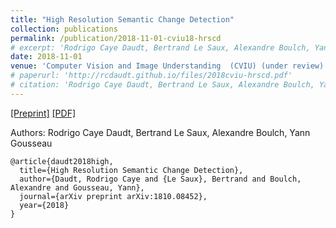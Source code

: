 ```yaml
---
title: "High Resolution Semantic Change Detection"
collection: publications
permalink: /publication/2018-11-01-cviu18-hrscd
# excerpt: 'Rodrigo Caye Daudt, Bertrand Le Saux, Alexandre Boulch, Yann Gousseau.'
date: 2018-11-01
venue: 'Computer Vision and Image Understanding  (CVIU) (under review)'
# paperurl: 'http://rcdaudt.github.io/files/2018cviu-hrscd.pdf'
# citation: 'Rodrigo Caye Daudt, Bertrand Le Saux, Alexandre Boulch, Yann Gousseau'
---
```


[[Preprint]](https://arxiv.org/abs/1810.08452) [[PDF]](http://rcdaudt.github.io/files/2018cviu-hrscd.pdf)

Authors: Rodrigo Caye Daudt, Bertrand Le Saux, Alexandre Boulch, Yann Gousseau

```
@article{daudt2018high,
  title={High Resolution Semantic Change Detection},
  author={Daudt, Rodrigo Caye and {Le Saux}, Bertrand and Boulch, Alexandre and Gousseau, Yann},
  journal={arXiv preprint arXiv:1810.08452},
  year={2018}
}
```

